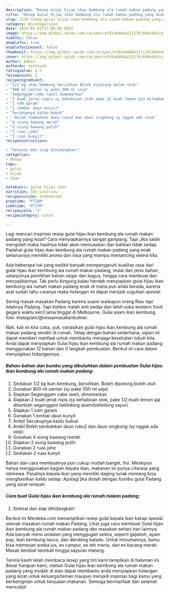 ```yaml
---
description: "Resep Gulai hijau ikan kembung ala rumah makan padang yang Enak "
title: "Resep Gulai hijau ikan kembung ala rumah makan padang yang Enak "
slug: 1129-resep-gulai-hijau-ikan-kembung-ala-rumah-makan-padang-yang-enak
category: Uncategorized
date: 2023-02-01T17:00:00.695Z
image: https://img-global.cpcdn.com/recipes/efd2ad48ba221176/680x482cq70/gulai-hijau-ikan-kembung-ala-rumah-makan-padang-foto-resep-utama.jpg
hideToc: false
enableToc: true
enableTocContent: false
thumbnail: https://img-global.cpcdn.com/recipes/efd2ad48ba221176/680x482cq70/gulai-hijau-ikan-kembung-ala-rumah-makan-padang-foto-resep-utama.jpg
cover: https://img-global.cpcdn.com/recipes/efd2ad48ba221176/680x482cq70/gulai-hijau-ikan-kembung-ala-rumah-makan-padang-foto-resep-utama.jpg
author: Admin
authorAv: notfound
ratingvalue: 4.2
reviewcount: 3
recipeingredient:
- "1/2 kg ikan kembung bersihkan Boleh dipotong boleh utuh"
- "800 ml santan sy pake 300 ml saja"
- "Segenggam cabe rawit dimemarkan"
- "2 buah jeruk nipis sy kehabisan stok pake 12 buah lemon aja ditambah segenggam belimbing asambelimbing sayur"
- "1 sdm garam"
- "1 lembar daun kunyit"
- "Secukupnya kaldu bubuk"
- " Boleh tambahkan daun ruku2 dan daun singkong sy nggak ada stok"
- "4 siung bawang merah"
- "2 siung bawang putih"
- "2 ruas jahe"
- "2 ruas kunyit"
recipeinstructions:

- "Selesai dan siap dihidangkan!"
categories:
- Resep
tags:
- gulai
- hijau
- ikan

katakunci: gulai hijau ikan 
nutrition: 181 calories
recipecuisine: Indonesian
preptime: "PT16M"
cooktime: "PT37M"
recipeyield: "2"
recipecategory: Lunch

---
```



Lagi mencari inspirasi resep gulai hijau ikan kembung ala rumah makan padang yang lezat? Cara menyiapkannya sangat gampang. Tapi Jika salah mengolah maka hasilnya tidak akan memuaskan dan bahkan tidak sedap. Padahal gulai hijau ikan kembung ala rumah makan padang yang enak seharusnya memiliki aroma dan rasa yang mampu memancing selera kita.


Ada beberapa hal yang sedikit banyak mempengaruhi kualitas rasa dari gulai hijau ikan kembung ala rumah makan padang, mulai dari jenis bahan, selanjutnya pemilihan bahan segar dan bagus, hingga cara membuat dan menyajikannya. Tak perlu bingung kalau hendak menyiapkan gulai hijau ikan kembung ala rumah makan padang enak di mana pun anda berada, karena asal sudah tahu caranya maka hidangan ini dapat menjadi suguhan spesial.

Sering masak masakan Padang karena suami walaupun orang Riau tapi lidahnya Padang. Tapi kiddos malah anti pedas dan lebih suka western food gegara waktu kecil lama tinggal di Melbourne. Gulai asam ikan kembung. foto: Instagram/@resepmasakankuliner.


Nah, kali ini kita coba, yuk, variasikan gulai hijau ikan kembung ala rumah makan padang sendiri di rumah. Tetap dengan bahan sederhana, sajian ini dapat memberi manfaat untuk membantu menjaga kesehatan tubuh kita. Anda dapat menyiapkan Gulai hijau ikan kembung ala rumah makan padang menggunakan 12 bahan dan 0 langkah pembuatan. Berikut ini cara dalam menyiapkan hidangannya.

<!--inarticleads1-->

##### Bahan-bahan dan bumbu yang dibutuhkan dalam pembuatan Gulai hijau ikan kembung ala rumah makan padang:

1. Sediakan 1/2 kg ikan kembung, bersihkan. Boleh dipotong boleh utuh
1. Gunakan 800 ml santan (sy pake 300 ml saja)
1. Siapkan Segenggam cabe rawit, dimemarkan
1. Siapkan 2 buah jeruk nipis (sy kehabisan stok, pake 1/2 buah lemon aja ditambah segenggam belimbing asam/belimbing sayur)
1. Siapkan 1 sdm garam
1. Gunakan 1 lembar daun kunyit
1. Ambil Secukupnya kaldu bubuk
1. Ambil  Boleh tambahkan daun ruku2 dan daun singkong (sy nggak ada stok)
1. Gunakan 4 siung bawang merah
1. Siapkan 2 siung bawang putih
1. Gunakan 2 ruas jahe
1. Sediakan 2 ruas kunyit


Bahan dan cara membuatnya pun cukup mudah banget, lho. Meskipun hanya menggunakan bagian kepala ikan, makanan ini punya citarasa yang istimewa. Pasalnya kepala ikan yang memiliki daging lunak memang bisa menghasilkan kaldu sedap. Apalagi jika diolah dengan bumbu gulai Padang yang sarat rempah. 

<!--inarticleads2-->

##### Cara buat Gulai hijau ikan kembung ala rumah makan padang:


1. Selesai dan siap dihidangkan!

Berikut ini Merdeka.com menampilkan resep gulai kepala ikan kakap spesial seenak masakan rumah makan Padang. Lihat juga cara membuat Gulai hijau ikan kembung ala rumah makan padang dan masakan sehari-hari lainnya. Ada banyak menu andalan yang menggugah selera, seperti gajeboh, ayam pop, ikan kembung tauco, dan dendeng balado. Untuk minumannya, kamu bisa memesan aneka jus, es campur, es teh manis, dan es kacang merah. Masak kembali kembali hingga sayuran matang. 

Terima kasih telah membaca resep yang tim kami tampilkan di halaman ini. Besar harapan kami, olahan Gulai hijau ikan kembung ala rumah makan padang yang mudah di atas dapat membantu anda menyiapkan hidangan yang lezat untuk keluarga/teman maupun menjadi inspirasi bagi kamu yang berkeinginan untuk berjualan makanan. Semoga bermanfaat dan selamat mencoba!
